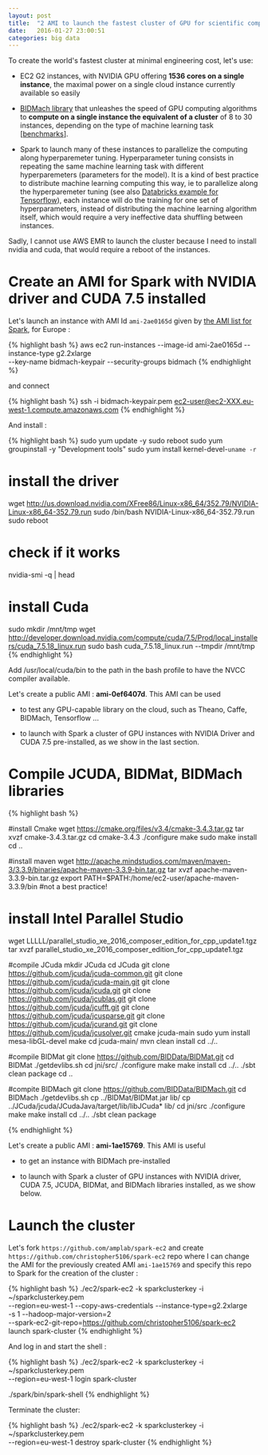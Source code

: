 ```yaml
---
layout: post
title:  "2 AMI to launch the fastest cluster of GPU for scientific computing at minimal engineering cost thanks to EC2, Spark, NVIDIA, and BIDMach technologies"
date:   2016-01-27 23:00:51
categories: big data
---
```


To create the world's fastest cluster at minimal engineering cost, let's use:

- EC2 G2 instances, with NVIDIA GPU offering **1536 cores on a single instance**, the maximal power on a single cloud instance currently available so easily

- [BIDMach library](http://christopher5106.github.io/parallel/computing/2016/01/26/gpu-computing-with-bidmach-library-simply-amazing.html) that unleashes the speed of GPU computing algorithms to **compute on a single instance the equivalent of a cluster** of 8 to 30 instances, depending on the type of machine learning task [[benchmarks](https://github.com/BIDData/BIDMach/wiki/Benchmarks)].

- Spark to launch many of these instances to parallelize the computing along hyperparemeter tuning. Hyperparameter tuning consists in repeating the same machine learning task with different hyperparemeters (parameters for the model). It is a kind of best practice to distribute machine learning computing this way, ie to parallelize along the hyperparemeter tuning (see also [Databricks example for Tensorflow](https://databricks.com/blog/2016/01/25/deep-learning-with-spark-and-tensorflow.html)), each instance will do the training for one set of hyperparameters, instead of distributing the machine learning algorithm itself, which would require a very ineffective data shuffling between instances.

Sadly, I cannot use AWS EMR to launch the cluster because I need to install nvidia and cuda, that would require a reboot of the instances.



# Create an AMI for Spark with NVIDIA driver and CUDA 7.5 installed

Let's launch an instance with AMI Id `ami-2ae0165d` given by [the AMI list for Spark](https://github.com/amplab/spark-ec2/blob/branch-1.5/ami-list/eu-west-1/hvm), for Europe :

{% highlight bash %}
aws ec2 run-instances --image-id ami-2ae0165d --instance-type g2.2xlarge \
--key-name bidmach-keypair --security-groups bidmach
{% endhighlight %}

and connect

{% highlight bash %}
ssh -i bidmach-keypair.pem ec2-user@ec2-XXX.eu-west-1.compute.amazonaws.com
{% endhighlight %}

And install :

{% highlight bash %}
sudo yum update -y
sudo reboot
sudo yum groupinstall -y "Development tools"
sudo yum install kernel-devel-`uname -r`

# install the driver
wget http://us.download.nvidia.com/XFree86/Linux-x86_64/352.79/NVIDIA-Linux-x86_64-352.79.run
sudo /bin/bash NVIDIA-Linux-x86_64-352.79.run
sudo reboot
# check if it works
nvidia-smi -q | head

# install Cuda
sudo mkdir /mnt/tmp
wget http://developer.download.nvidia.com/compute/cuda/7.5/Prod/local_installers/cuda_7.5.18_linux.run
sudo bash cuda_7.5.18_linux.run --tmpdir /mnt/tmp
{% endhighlight %}

Add /usr/local/cuda/bin to the path in the bash profile to have the NVCC compiler available.

Let's create a public AMI : **ami-0ef6407d**. This AMI can be used

- to test any GPU-capable library on the cloud, such as Theano, Caffe, BIDMach, Tensorflow ...

- to launch with Spark a cluster of GPU instances with NVIDIA Driver and CUDA 7.5 pre-installed, as we show in the last section.


# Compile JCUDA, BIDMat, BIDMach libraries


{% highlight bash %}

#install Cmake
wget https://cmake.org/files/v3.4/cmake-3.4.3.tar.gz
tar xvzf cmake-3.4.3.tar.gz
cd cmake-3.4.3
./configure
make
sudo make install
cd ..

#install maven
wget http://apache.mindstudios.com/maven/maven-3/3.3.9/binaries/apache-maven-3.3.9-bin.tar.gz
tar xvzf apache-maven-3.3.9-bin.tar.gz
export PATH=$PATH:/home/ec2-user/apache-maven-3.3.9/bin #not a best practice!

# install Intel Parallel Studio
wget LLLLL/parallel_studio_xe_2016_composer_edition_for_cpp_update1.tgz
tar xvzf parallel_studio_xe_2016_composer_edition_for_cpp_update1.tgz


#compile JCuda
mkdir JCuda
cd JCuda
git clone https://github.com/jcuda/jcuda-common.git
git clone https://github.com/jcuda/jcuda-main.git
git clone https://github.com/jcuda/jcuda.git
git clone https://github.com/jcuda/jcublas.git
git clone https://github.com/jcuda/jcufft.git
git clone https://github.com/jcuda/jcusparse.git
git clone https://github.com/jcuda/jcurand.git
git clone https://github.com/jcuda/jcusolver.git
cmake jcuda-main
sudo yum install mesa-libGL-devel
make
cd jcuda-main/
mvn clean install
cd ../..

#compile BIDMat
git clone https://github.com/BIDData/BIDMat.git
cd BIDMat
./getdevlibs.sh
cd jni/src/
./configure
make
make install
cd ../..
./sbt clean package
cd ..

#compite BIDMach
git clone https://github.com/BIDData/BIDMach.git
cd BIDMach
./getdevlibs.sh
cp ../BIDMat/BIDMat.jar lib/
cp ../JCuda/jcuda/JCudaJava/target/lib/libJCuda* lib/
cd jni/src
./configure
make
make install
cd ../..
./sbt clean package

{% endhighlight %}

Let's create a public AMI : **ami-1ae15769**. This AMI is useful

- to get an instance with BIDMach pre-installed

- to launch with Spark a cluster of GPU instances with NVIDIA driver, CUDA 7.5, JCUDA, BIDMat, and BIDMach libraries installed, as we show below.

# Launch the cluster

Let's fork `https://github.com/amplab/spark-ec2` and create `https://github.com/christopher5106/spark-ec2` repo where I can change the AMI for the previously created AMI `ami-1ae15769` and specify this repo to Spark for the creation of the cluster :

{% highlight bash %}
./ec2/spark-ec2 -k sparkclusterkey -i ~/sparkclusterkey.pem \
--region=eu-west-1 --copy-aws-credentials --instance-type=g2.2xlarge \
-s 1 --hadoop-major-version=2 \
--spark-ec2-git-repo=https://github.com/christopher5106/spark-ec2 \
launch spark-cluster
{% endhighlight %}

And log in and start the shell :

{% highlight bash %}
./ec2/spark-ec2 -k sparkclusterkey -i ~/sparkclusterkey.pem \
--region=eu-west-1 login spark-cluster

./spark/bin/spark-shell
{% endhighlight %}

Terminate the cluster:

{% highlight bash %}
./ec2/spark-ec2 -k sparkclusterkey -i ~/sparkclusterkey.pem \
--region=eu-west-1  destroy spark-cluster
{% endhighlight %}

